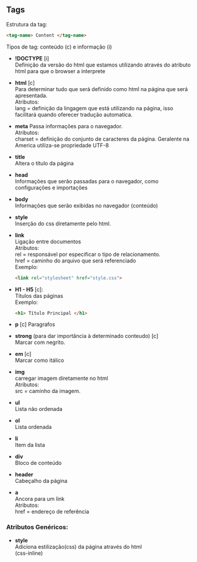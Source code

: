 ## Tags

Estrutura da tag:
```html 
<tag-name> Content </tag-name>
```
Tipos de tag: conteúdo (c) e informação (i)

- **!DOCTYPE** [i]  
Definição da versão do html que estamos utilizando através do atributo html para que o browser a interprete

- **html** [c]  
Para determinar tudo que será definido como html na página que será apresentada.  
Atributos:  
lang = definição da lingagem que está utilizando na página, isso facilitará quando oferecer tradução automatica.

- **meta** 
Passa informações para o navegador.   
Atributos:  
charset = definição do conjunto de caracteres da página. Geralente na America utiliza-se propriedade UTF-8

- **title**  
Altera o título da página

- **head**  
Informações que serão passadas para o navegador, como configurações e importações

- **body**  
Informações que serão exibidas no navegador (conteúdo)

- **style**  
Inserção do css diretamente pelo html.

- **link**  
  Ligação entre documentos  
  Atributos:  
  rel = responsável por especificar o tipo de relacionamento.  
  href = caminho do arquivo que será referenciado  
  Exemplo:  
  ```html
  <link rel="stylesheet" href="style.css">
  ```
- **H1 - H5** [c]:  
    Títulos das páginas  
    Exemplo: 
    ```html
    <h1> Título Principal </h1>
    ```

- **p** [c]
Paragrafos

- **strong** (para dar importância à determinado conteudo) [c]  
Marcar com negrito.

- **em** [c]  
Marcar como itálico

- **img**  
  carregar imagem diretamente no html  
  Atributos:  
  src = caminho da imagem.

- **ul**  
  Lista não ordenada

- **ol**  
  Lista ordenada

- **li**  
  Item da lista

- **div**  
  Bloco de conteúdo

- **header**  
  Cabeçalho da página

- **a**  
  Ancora para um link  
  Atributos:  
  href = endereço de referência

### Atributos Genéricos:

- **style**  
Adiciona estilização(css) da página através do html  
(css-inline)